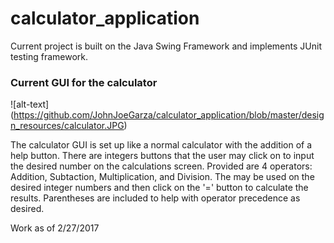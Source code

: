 # calculator_application
Current project is built on the Java Swing Framework and implements JUnit testing framework.

### Current GUI for the calculator
![alt-text] (https://github.com/JohnJoeGarza/calculator_application/blob/master/design_resources/calculator.JPG)

The calculator GUI is set up like a normal calculator with the addition of a help button. There are integers buttons that the user may click on to input the desired number on the calculations screen. Provided are 4 operators: Addition, Subtaction, Multiplication, and Division. The may be used on the desired integer numbers and then click on the '=' button to calculate the results. Parentheses are included to help with operator precedence as desired.

Work as of 2/27/2017
